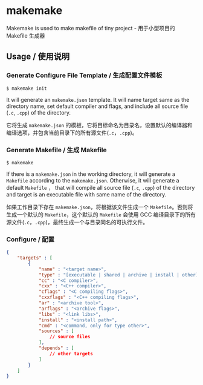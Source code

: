 # makemake
Makemake is used to make makefile of tiny project - 用于小型项目的 Makefile 生成器

## Usage / 使用说明

### Generate Configure File Template / 生成配置文件模板

```
$ makemake init
```

It will generate an `makemake.json` template. It will name target same as the directory name, set default compiler and flags, and include all source file (`.c`, `.cpp`) of the directory.  

它将生成 `makemake.json` 的模板，它将目标命名为目录名，设置默认的编译器和编译选项，并包含当前目录下的所有源文件(`.c`，`.cpp`)。  

### Generate Makefile / 生成 Makefile

```
$ makemake
```

If there is a `makemake.json` in the working directory, it will generate a `Makefile` according to the `makemake.json`. Otherwise,  it will generate a default `Makefile` ， that will compile all source file (`.c`, `.cpp`) of the directory and target is an executable file with same name of the directory.

如果工作目录下存在 `makemake.json`，将根据该文件生成一个 `Makefile`。否则将生成一个默认的 `Makefile`，这个默认的 `Makefile` 会使用 GCC 编译目录下的所有源文件(`.c`，`.cpp`)，最终生成一个与目录同名的可执行文件。

### Configure / 配置

```json
{
    "targets" : [
        {
            "name" : "<target name>",
            "type" : "[executable | shared | archive | install | other]",
            "cc" : "<C compiler>",
            "cxx" : "<C++ compiler>",
            "cflags" : "<C compiling flags>",
            "cxxflags" : "<C++ compiling flags>",
            "ar" : "<archive tool>",
            "arflags" : "<archive flags>",
            "libs" : "<link libs>",
            "install" : "<install path>",
            "cmd" : "<command, only for type other>",
            "sources" : [
                // source files
            ],
            "depends" : [
                // other targets
            ]
        }
    ]
}
```